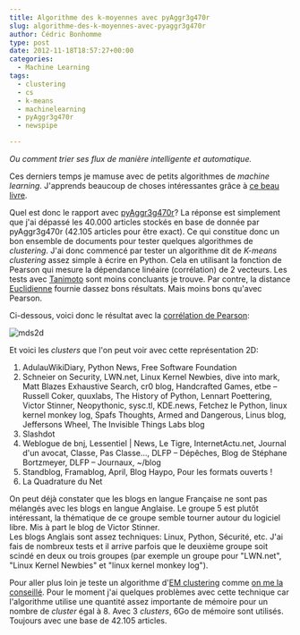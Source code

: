 ```yaml
---
title: Algorithme des k-moyennes avec pyAggr3g470r
slug: algorithme-des-k-moyennes-avec-pyaggr3g470r
author: Cédric Bonhomme
type: post
date: 2012-11-18T18:57:27+00:00
categories:
  - Machine Learning
tags:
  - clustering
  - cs
  - k-means
  - machinelearning
  - pyAggr3g470r
  - newspipe

---
```

_Ou comment trier ses flux de manière intelligente et automatique._

Ces derniers temps je mamuse avec de petits algorithmes de _machine learning_.
J'apprends beaucoup de choses intéressantes grâce à [ce beau livre][1].

Quel est donc le rapport avec [pyAggr3g470r][2]? La réponse est simplement que j'ai
dépassé les 40.000 articles stockés en base de donnée par pyAggr3g470r (42.105 articles
pour être exact). Ce qui constitue donc un bon ensemble de documents pour tester
quelques algorithmes de _clustering_. J'ai donc commencé par tester un algorithme dit
de _K-means clustering_ assez simple à écrire en Python. Cela en utilisant la fonction
de Pearson qui mesure la dépendance linéaire (corrélation) de 2 vecteurs. Les tests
avec [Tanimoto][3] sont moins concluants je trouve. Par contre, la distance
[Euclidienne][4] fournie dassez bons résultats. Mais moins bons qu'avec Pearson.

Ci-dessous, voici donc le résultat avec la [corrélation de Pearson][5]:

![mds2d](/images/blog/2012/11/mds2d1.jpg)

Et voici les _clusters_ que l'on peut voir avec cette représentation 2D:

  1. AdulauWikiDiary, Python News, Free Software Foundation
  2. Schneier on Security, LWN.net, Linux Kernel Newbies, dive into mark, Matt Blazes Exhaustive Search, cr0 blog, Handcrafted Games, etbe &#8211; Russell Coker, quuxlabs, The History of Python, Lennart Poettering, Victor Stinner, Neopythonic, sysc.tl, KDE.news, Fetchez le Python, linux kernel monkey log, Spafs Thoughts, Armed and Dangerous, Linus blog, Jeffersons Wheel, The Invisible Things Labs blog
  3. Slashdot
  4. Weblogue de bnj, Lessentiel | News, Le Tigre, InternetActu.net, Journal d'un avocat, Classe, Pas Classe…, DLFP &#8211; Dépêches, Blog de Stéphane Bortzmeyer, DLFP &#8211; Journaux, ~/blog
  5. Standblog, Framablog, April, Blog Haypo, Pour les formats ouverts !
  6. La Quadrature du Net

On peut déjà constater que les blogs en langue Française ne sont pas mélangés avec les
blogs en langue Anglaise. Le groupe 5 est plutôt intéressant, la thématique de ce
groupe semble tourner autour du logiciel libre. Mis à part le blog de Victor Stinner.  
Les blogs Anglais sont assez techniques: Linux, Python, Sécurité, etc. J'ai fais de
nombreux tests et il arrive parfois que le deuxième groupe soit scindé en deux ou trois
groupes (par exemple un groupe pour "LWN.net", "Linux Kernel Newbies" et
"linux kernel monkey log").

Pour aller plus loin je teste un algorithme d'[EM clustering][6] comme
[on me la conseillé][7]. Pour le moment j'ai quelques problèmes avec cette technique
car l'algorithme utilise une quantité assez importante de mémoire pour un nombre de
_cluster_ égal à 8. Avec 3 _clusters_, 6Go de mémoire sont utilisés. Toujours avec une
base de 42.105 articles.

 [1]: http://www.librarything.com/work/3151375/91122861 "Programming Collective Intelligence: Building Smart Web 2.0 Applications"
 [2]: https://git.sr.ht/~cedric/pyAggr3g470r
 [3]: https://bitbucket.org/cedricbonhomme/pyaggr3g470r/changeset/8e77360c95ce168e4fa0375b0be74ae1d1f30aba
 [4]: https://bitbucket.org/cedricbonhomme/pyaggr3g470r/changeset/66b081c7ceffe0e38d575f3b4ee29274fef65b94
 [5]: http://en.wikipedia.org/wiki/Pearson_product-moment_correlation_coefficient
 [6]: http://en.wikipedia.org/wiki/Expectation–maximization_algorithm
 [7]: https://plus.google.com/106973022319954455496/posts/QeukTEQ2st9
